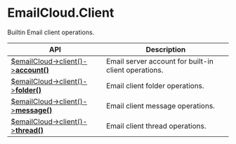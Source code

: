 # EmailCloud.Client
Builtin Email client operations.

API | Description
--- | -----------
[$emailCloud->client()->**account()**](ClientAccountApi_list.md) | Email server account for built-in client operations.
[$emailCloud->client()->**folder()**](ClientFolderApi_list.md) | Email client folder operations.
[$emailCloud->client()->**message()**](ClientMessageApi_list.md) | Email client message operations.
[$emailCloud->client()->**thread()**](ClientThreadApi_list.md) | Email client thread operations.
